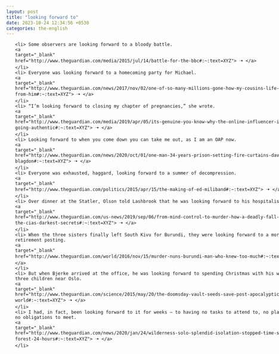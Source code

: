 ```yaml
---
layout: post
title: "looking forward to"
date: 2023-10-24 12:34:56 +0530
categories: the-english
---
```

<style>
    ol {
        width: 800px;
        margin: 0 auto;
    }
ol li {
    font-size: 18px;
    line-height: 1.5;
    padding-bottom: 8px;
}
</style>
<ol>

    <li> Some observers are looking forward to a bloody battle.
    <a 
    target="_blank" 
    href="http://www.theguardian.com/media/2015/jul/14/battle-for-the-bbc#:~:text=XYZ"> 🠢 </a>
    </li>
    <li> Everyone was looking forward to a homecoming party for Michael.
    <a 
    target="_blank" 
    href="http://www.theguardian.com/news/2017/nov/02/one-of-so-many-millions-gone-how-my-cousins-life-was-taken-from-him#:~:text=XYZ"> 🠢 </a>
    </li>
    <li> “I’m looking forward to closing my chapter of pregnancies,” she wrote.
    <a 
    target="_blank" 
    href="http://www.theguardian.com/media/2019/apr/05/its-genuine-you-know-why-the-online-influencer-industry-is-going-authentic#:~:text=XYZ"> 🠢 </a>
    </li>
    <li> Looking forward to when you come down you can take me out, as I am an OAP now.
    <a 
    target="_blank" 
    href="http://www.theguardian.com/news/2020/oct/01/one-man-34-years-prison-setting-fire-curtains-david-blagdon#:~:text=XYZ"> 🠢 </a>
    </li>
    <li> Everyone was exhausted, haggard, looking forward to a summer of decompression.
    <a 
    target="_blank" 
    href="http://www.theguardian.com/politics/2015/apr/15/the-making-of-ed-miliband#:~:text=XYZ"> 🠢 </a>
    </li>
    <li> Over dinner at the Statler, Olson told Lashbrook that he was looking forward to his hospitalisation.
    <a 
    target="_blank" 
    href="http://www.theguardian.com/us-news/2019/sep/06/from-mind-control-to-murder-how-a-deadly-fall-revealed-the-cias-darkest-secrets#:~:text=XYZ"> 🠢 </a>
    </li>
    <li> When the three sisters finally left South Kivu for Burundi, they were looking forward to a more peaceful retirement posting.
    <a 
    target="_blank" 
    href="http://www.theguardian.com/world/2016/nov/15/murder-nuns-burundi-man-who-knew-too-much#:~:text=XYZ"> 🠢 </a>
    </li>
    <li> But when Bjerke arrived at the office, he was looking forward to spending Christmas with his wife and three children near Oslo.
    <a 
    target="_blank" 
    href="http://www.theguardian.com/science/2015/may/20/the-doomsday-vault-seeds-save-post-apocalyptic-world#:~:text=XYZ"> 🠢 </a>
    </li>
    <li> I had, in fact, been looking forward to it for weeks – to having no tasks to attend to, no places to go, no obligations to meet.
    <a 
    target="_blank" 
    href="http://www.theguardian.com/news/2020/jan/24/wilderness-solo-splendid-isolation-stopped-time-sitting-in-a-forest-24-hours#:~:text=XYZ"> 🠢 </a>
    </li>